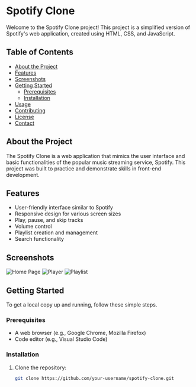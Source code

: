 # Spotify Clone

Welcome to the Spotify Clone project! This project is a simplified version of Spotify's web application, created using HTML, CSS, and JavaScript.

## Table of Contents

- [About the Project](#about-the-project)
- [Features](#features)
- [Screenshots](#screenshots)
- [Getting Started](#getting-started)
  - [Prerequisites](#prerequisites)
  - [Installation](#installation)
- [Usage](#usage)
- [Contributing](#contributing)
- [License](#license)
- [Contact](#contact)

## About the Project

The Spotify Clone is a web application that mimics the user interface and basic functionalities of the popular music streaming service, Spotify. This project was built to practice and demonstrate skills in front-end development.

## Features

- User-friendly interface similar to Spotify
- Responsive design for various screen sizes
- Play, pause, and skip tracks
- Volume control
- Playlist creation and management
- Search functionality

## Screenshots

![Home Page](screenshots/homepage.png)
![Player](screenshots/player.png)
![Playlist](screenshots/playlist.png)

## Getting Started

To get a local copy up and running, follow these simple steps.

### Prerequisites

- A web browser (e.g., Google Chrome, Mozilla Firefox)
- Code editor (e.g., Visual Studio Code)

### Installation

1. Clone the repository:

   ```sh
   git clone https://github.com/your-username/spotify-clone.git
